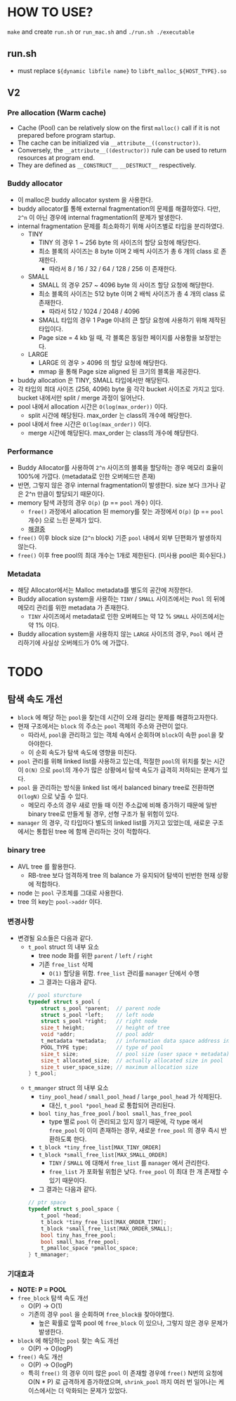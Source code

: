 # HOW TO USE?
`make` and create `run.sh` or `run_mac.sh` and `./run.sh ./executable`
## run.sh
- must replace `${dynamic libfile name}` to `libft_malloc_${HOST_TYPE}.so`

## V2
### Pre allocation (Warm cache)
- Cache (Pool) can be relatively slow on the first `malloc()` call if it is not prepared before program startup.
- The cache can be initialized via `__attribute__((constructor))`.
- Conversely, the `__attribute__((destructor))` rule can be used to return resources at program end.
- They are defined as `__CONSTRUCT__` `__DESTRUCT__` respectively.

### Buddy allocator
- 이 malloc은 buddy allocator system 을 사용한다.
- buddy allocator를 통해 external fragmentation의 문제를 해결하였다. 다만, `2^n` 이 아닌 경우에 internal fragmentation의 문제가 발생한다.
- internal fragmentation 문제를 최소화하기 위해 사이즈별로 타입을 분리하였다.
    - TINY
        - TINY 의 경우 1 ~ 256 byte 의 사이즈의 할당 요청에 해당한다.
        - 최소 블록의 사이즈는 8 byte 이며 2 배씩 사이즈가 총 6 개의 class 로 존재한다.
            - 따라서  8 / 16 / 32 / 64 / 128 / 256 이 존재한다.
    - SMALL
        - SMALL 의 경우 257 ~ 4096 byte 의 사이즈 할당 요청에 해당한다.
        - 최소 블록의 사이즈는 512 byte 이며  2 배씩 사이즈가 총 4 개의 class 로 존재한다.
            - 따라서 512 / 1024 / 2048 / 4096
        - SMALL 타입의 경우 1 Page 이내의 큰 할당 요청에 사용하기 위해 제작된 타입이다.
        - Page size = 4 kb 일 때, 각 블록은 동일한 페이지를 사용함을 보장받는다. 
    - LARGE
        - LARGE 의 경우 > 4096 의 할당 요청에 해당한다.
        - mmap 을 통해 Page size aligned 된 크기의 블록을 제공한다.
- buddy allocation 은 TINY, SMALL 타입에서만 해당된다.
- 각 타입의 최대 사이즈 (256, 4096) byte 을 각각 bucket 사이즈로 가지고 있다. bucket 내에서만 split / merge 과정이 일어난다.
- pool 내에서 allocation 시간은 `O(log(max_order))` 이다.
    - split 시간에 해당된다. max_order 는 class의 개수에 해당한다.
- pool 내에서 free 시간은 `O(log(max_order))` 이다.
    - merge 시간에 해당된다. max_order 는 class의 개수에 해당한다.

### Performance
- Buddy Allocator를 사용하여 `2^n` 사이즈의 블록을 할당하는 경우 메모리 효율이 100%에 가깝다. (metadata로 인한 오버헤드만 존재)
- 반면, 그렇지 않은 경우 internal fragmentation이 발생한다. size 보다 크거나 같은 2^n 만큼이 할당되기 때문이다.
- memory 탐색 과정의 경우 `O(p)` (p == `pool` 개수) 이다.
    - `free()` 과정에서 allocation 된 memory를 찾는 과정에서 `O(p)` (p == `pool` 개수) 으로 느린 문제가 있다.
    - [해결중](#TODO)
- `free()` 이후 block size (`2^n` block) 기준 `pool` 내에서 외부 단편화가 발생하지 않는다.
- `free()` 이후 free pool의 최대 개수는 1개로 제한된다. (미사용 pool은 회수된다.) 


### Metadata
- 해당 Allocator에서는 Malloc metadata를 별도의 공간에 저장한다.
- Buddy allocation system을 사용하는 `TINY` / `SMALL` 사이즈에서는 `Pool` 의 뒤에 메모리 관리를 위한 metadata 가 존재한다.
    - `TINY` 사이즈에서 metadata로 인한 오버헤드는 약 12 % `SMALL` 사이즈에서는 약 1% 이다.
- Buddy allocation system을 사용하지 않는 `LARGE` 사이즈의 경우, `Pool` 에서 관리하기에 사실상 오버헤드가 0% 에 가깝다.


# TODO
## 탐색 속도 개선
- `block` 에 해당 하는 `pool`을 찾는데 시간이 오래 걸리는 문제를 해결하고자한다.
- 현재 구조에서는 `block` 의 주소는 `pool` 객체의 주소와 관련이 없다.
    - 따라서, `pool`을 관리하고 있는 객체 속에서 순회하며 `block`이 속한 `pool`을 찾아야한다.
    - 이 순회 속도가 탐색 속도에 영향을 미친다.
- `pool` 관리를 위해 linked list를 사용하고 있는데, 적절한 `pool`의 위치를 찾는 시간이 `O(N)` 으로 `pool`의 개수가 많은 상황에서 탐색 속도가 급격히 저하되는 문제가 있다.
- `pool` 을 관리하는 방식을 linked list 에서 balanced binary tree로 전환하면 `O(logN)` 으로 낮출 수 있다.
    - 메모리 주소의 경우 새로 만들 때 이전 주소값에 비해 증가하기 때문에 일반 binary tree로 만들게 될 경우, 선형 구조가 될 위험이 있다.
- `manager` 의 경우, 각 타입마다 별도의 linked list를 가지고 있었는데, 새로운 구조에서는 통합된 tree 에 함께 관리하는 것이 적합하다.

### binary tree
- AVL tree 를 활용한다.
    -  RB-tree 보다 엄격하게 tree 의 balance 가 유지되어 탐색이 빈번한 현재 상황에 적합하다.
- node 는 `pool` 구조체를 그대로 사용한다.
- tree 의 key는 `pool->addr` 이다.

### 변경사항
- 변경될 요소들은 다음과 같다.
    - `t_pool` struct 의 내부 요소
        - tree node 화를 위한 `parent` / `left` / `right`
        - 기존 `free_list` 삭제
            - `O(1)` 할당을 위함. `free_list` 관리를 `manager` 단에서 수행
        - 그 결과는 다음과 같다.
        ```C
        // pool sturcture
        typedef struct s_pool {
            struct s_pool *parent;	// parent node
            struct s_pool *left;	// left node
            struct s_pool *right;	// right node
            size_t height;			// height of tree
            void *addr;				// pool addr
            t_metadata *metadata;	// information data space address in pool
            POOL_TYPE type;			// type of pool
            size_t size;			// pool size (user space + metadata)
            size_t allocated_size;	// actually allocated size in pool
            size_t user_space_size; // maximum allocation size
        } t_pool;
        ```
    - `t_mmanger` struct 의 내부 요소
        - `tiny_pool_head` / `small_pool_head` / `large_pool_head` 가 삭제된다.
            - 대신, `t_pool *pool_head` 로 통합되어 관리된다.
        - `bool tiny_has_free_pool` / `bool small_has_free_pool`
            - type 별로 `pool` 이 관리되고 있지 않기 때문에, 각 type 에서 `free_pool` 이 이미 존재하는 경우, 새로운 `free_pool` 의 경우 즉시 반환하도록 한다.
        - `t_block *tiny_free_list[MAX_TINY_ORDER]`
        - `t_block *small_free_list[MAX_SMALL_ORDER]`
            - `TINY` / `SMALL` 에 대해서 `free_list` 를 `manager` 에서 관리한다.
            - `free_list` 가 포화될 위험은 낮다. `free_pool` 이 최대 한 개 존재할 수 있기 때문이다.
        - 그 결과는 다음과 같다.
        ```C
        // ptr space
        typedef struct s_pool_space {
            t_pool *head;
            t_block *tiny_free_list[MAX_ORDER_TINY];
            t_block *small_free_list[MAX_ORDER_SMALL];
            bool tiny_has_free_pool;
            bool small_has_free_pool;
            t_pmalloc_space *pmalloc_space;
        } t_mmanager;
        ```
### 기대효과
- **NOTE: P = POOL**
- `free_block` 탐색 속도 개선
    - O(P) -> O(1)
    - 기존의 경우 `pool` 을 순회하며 `free_block을` 찾아야했다.
        - 높은 확률로 앞쪽 pool 에 `free_block` 이 있으나, 그렇지 않은 경우 문제가 발생한다.
- `block` 에 해당하는 `pool` 찾는 속도 개선
    - O(P) -> O(logP)
- `free()` 속도 개선
    - O(P) -> O(logP)
    - 특히 `free()` 의 경우 이미 많은 `pool` 이 존재할 경우에 `free()` N번의 요청에 O(N * P) 로 급격하게 증가하였으며, `shrink_pool` 까지 여러 번 일어나는 케이스에서는 더 악화되는 문제가 있었다.